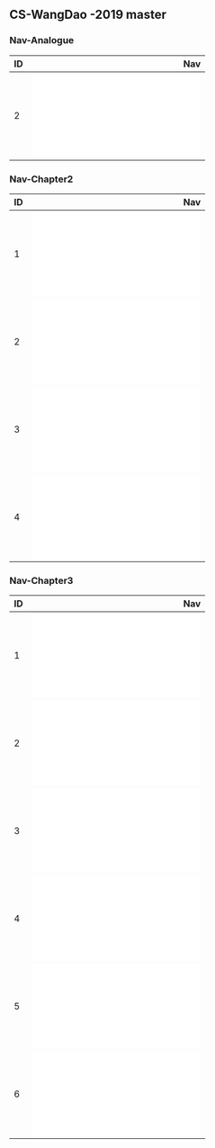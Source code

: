 ## CS-WangDao -2019 master


### Nav-Analogue
| ID |                                Nav                            |
|:---|--------------------------------------------------------------:|
| 2  | ![getMaxProfit](Analogue/getMaxProfit.md)                     |

### Nav-Chapter2
| ID |                                Nav                            |
|:---|--------------------------------------------------------------:|
| 1  | ![removeArrRange](chapter2/removeArrRange.md)                 |
| 2  | ![deleteSameVal](chapter2/deleteSameVal.md)                   |
| 3  | ![exchangeArr](chapter2/exchangeArr.md)                       |
| 4  | ![getMedian](chapter2/getMedian.md)                           |


### Nav-Chapter3
| ID |                                Nav                            |
|:---|--------------------------------------------------------------:|
| 1  | ![recursionDelSList](chapter3/recursionDelSList.md)           |
| 2  | ![deleteSameVal](chapter3/recursionDeleteSameVal.md)          |
| 3  | ![upsidePrintSList](chapter3/upsidePrintSList.md)             |
| 4  | ![reverseList](chapter3/reverseList.md)                       |
| 5  | ![separateList](chapter3/separateList.md)                     |
| 6  | ![getFirstCommonNode](chapter3/getFirstCommonNode.md)         |
